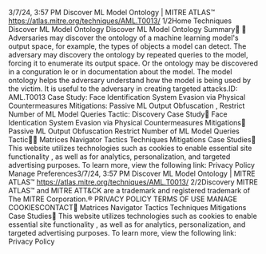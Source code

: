 3/7/24, 3:57 PM Discover ML Model Ontology | MITRE ATLAS™
https://atlas.mitre.org/techniques/AML.T0013/ 1/2Home Techniques Discover ML Model Ontology
Discover ML Model Ontology
Summary󰅂 󰅂
Adversaries may discover the ontology of a machine
learning model's output space, for example, the types of
objects a model can detect. The adversary may discovery
the ontology by repeated queries to the model, forcing it to
enumerate its output space. Or the ontology may be
discovered in a con guration  le or in documentation about
the model.
The model ontology helps the adversary understand how
the model is being used by the victim. It is useful to the
adversary in creating targeted attacks.ID: AML.T0013
Case Study: Face
Identification System
Evasion via Physical
Countermeasures
Mitigations: Passive ML
Output Obfuscation ,
Restrict Number of ML
Model Queries
Tactic: Discovery
Case Study󰅀
Face Identi cation System Evasion via Physical Countermeasures
Mitigations󰅀
Passive ML Output Obfuscation
Restrict Number of ML Model Queries
Tactic󰅀󰍜 Matrices Navigator Tactics Techniques Mitigations Case Studies󰍝
This website utilizes technologies such as cookies to enable essential site functionality , as well as
for analytics, personalization, and targeted advertising purposes. To learn more, view the following
link: Privacy Policy
Manage Preferences3/7/24, 3:57 PM Discover ML Model Ontology | MITRE ATLAS™
https://atlas.mitre.org/techniques/AML.T0013/ 2/2Discovery
MITRE ATLAS™ and MITRE ATT&CK are a trademark and registered
trademark of The MITRE Corporation.®
PRIVACY POLICY TERMS OF USE MANAGE COOKIESCONTACT󰍜 Matrices Navigator Tactics Techniques Mitigations Case Studies󰍝
This website utilizes technologies such as cookies to enable essential site functionality , as well as
for analytics, personalization, and targeted advertising purposes. To learn more, view the following
link: Privacy Policy